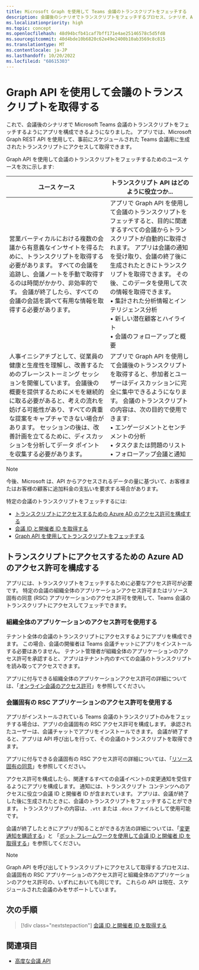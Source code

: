 ```yaml
---
title: Microsoft Graph を使用して Teams 会議のトランスクリプトをフェッチする
description: 会議後のシナリオでトランスクリプトをフェッチするプロセス、シナリオ、API について説明します。
ms.localizationpriority: high
ms.topic: concept
ms.openlocfilehash: 48d94bcfb41caf7bff171e4ae25146578c5d5fd8
ms.sourcegitcommit: 40d4bde10b6820c62e49e2400b10ab3569c8c815
ms.translationtype: MT
ms.contentlocale: ja-JP
ms.lasthandoff: 10/20/2022
ms.locfileid: "68615303"
---
```

# <a name="get-meeting-transcripts-using-graph-apis"></a>Graph API を使用して会議のトランスクリプトを取得する

これで、会議後のシナリオで Microsoft Teams 会議のトランスクリプトをフェッチするようにアプリを構成できるようになりました。 アプリでは、Microsoft Graph REST API を使用して、事前にスケジュールされた Teams 会議用に生成されたトランスクリプトにアクセスして取得できます。

Graph API を使用して会議のトランスクリプトをフェッチするためのユース ケースを次に示します:

| ユース ケース | トランスクリプト API はどのように役立つか... |
| --- | --- |
| 営業バーティカルにおける複数の会議から有意義なインサイトを得るために、トランスクリプトを取得する必要があります。 すべての会議を追跡し、会議ノートを手動で取得するのは時間がかかり、非効率的です。 会議が終了したら、すべての会議の会話を調べて有用な情報を取得する必要があります。 | アプリで Graph API を使用して会議のトランスクリプトをフェッチすると、目的に関連するすべての会議からトランスクリプトが自動的に取得されます。 アプリは会議の通知を受け取り、会議の終了後に生成されたときにトランスクリプトを取得できます。 その後、このデータを使用して次の情報を取得できます。 <br> • 集計された分析情報とインテリジェンス分析 <br> • 新しい潜在顧客とハイライト <br> • 会議のフォローアップと概要 |
| 人事イニシアチブとして、従業員の健康と生産性を理解し、改善するためのブレーンストーミング セッションを開催しています。 会議後の概要を提供するためにメモを継続的に取る必要があると、考えの流れを妨げる可能性があり、すべての貴重な提案をキャプチャできない場合があります。 セッションの後は、改善計画を立てるために、ディスカッションを分析してデータ ポイントを収集する必要があります。 | アプリで Graph API を使用して会議後のトランスクリプトを取得すると、参加者とユーザーはディスカッションに完全に集中できるようになります。 会議のトランスクリプトの内容は、次の目的で使用できます: <br> • エンゲージメントとセンチメントの分析 <br> • タスクまたは問題のリスト <br> • フォローアップ会議と通知 |

> [!NOTE]
> 今後、Microsoft は、API からアクセスされるデータの量に基づいて、お客様またはお客様の顧客に追加料金の支払いを要求する場合があります。

特定の会議のトランスクリプトをフェッチするには:

- [トランスクリプトにアクセスするための Azure AD のアクセス許可を構成する](#configure-permissions-on-azure-ad-to-access-transcript)
- [会議 ID と開催者 ID を取得する](fetch-id.md)
- [Graph API を使用してトランスクリプトをフェッチする](/graph/api/resources/calltranscript)

## <a name="configure-permissions-on-azure-ad-to-access-transcript"></a>トランスクリプトにアクセスするための Azure AD のアクセス許可を構成する

アプリには、トランスクリプトをフェッチするために必要なアクセス許可が必要です。 特定の会議の組織全体のアプリケーションアクセス許可またはリソース固有の同意 (RSC) アプリケーションのアクセス許可を使用して、Teams 会議のトランスクリプトにアクセスしてフェッチできます。

### <a name="use-organization-wide-application-permissions"></a>組織全体のアプリケーションのアクセス許可を使用する

テナント全体の会議のトランスクリプトにアクセスするようにアプリを構成できます。 この場合、会議の開催者は Teams 会議チャットにアプリをインストールする必要はありません。 テナント管理者が組織全体のアプリケーションのアクセス許可を承認すると、アプリはテナント内のすべての会議のトランスクリプトを読み取ってアクセスできます。

アプリに付与できる組織全体のアプリケーションアクセス許可の詳細については、「[オンライン会議のアクセス許可](/graph/permissions-reference#online-meetings-permissions)」を参照してください。

### <a name="use-meeting-specific-rsc-application-permissions"></a>会議固有の RSC アプリケーションのアクセス許可を使用する

アプリがインストールされている Teams 会議のトランスクリプトのみをフェッチする場合は、アプリの会議固有の RSC アクセス許可を構成します。 承認されたユーザーは、会議チャットでアプリをインストールできます。 会議が終了すると、アプリは API 呼び出しを行って、その会議のトランスクリプトを取得できます。

アプリに付与できる会議固有の RSC アクセス許可の詳細については、「[リソース固有の同意](../rsc/resource-specific-consent.md#resource-specific-permissions-for-a-chat)」を参照してください。

アクセス許可を構成したら、関連するすべての会議イベントの変更通知を受信するようにアプリを構成します。 通知には、トランスクリプト コンテンツへのアクセスに役立つ会議 ID と開催者 ID が含まれています。 アプリは、会議が終了した後に生成されたときに、会議のトランスクリプトをフェッチすることができます。 トランスクリプトの内容は、`.vtt` または `.docx` ファイルとして使用可能です。

会議が終了したときにアプリが知ることができる方法の詳細については、「[変更通知を購読する](fetch-id.md#subscribe-to-change-notifications)」と 「[ボット フレームワークを使用して会議 ID と開催者 ID を取得する](fetch-id.md#use-bot-framework-to-get-meeting-id-and-organizer-id)」を参照してください。

> [!NOTE]
> Graph API を呼び出してトランスクリプトにアクセスして取得するプロセスは、会議固有の RSC アプリケーションのアクセス許可と組織全体のアプリケーションのアクセス許可の、いずれにおいても同じです。 これらの API は現在、スケジュールされた会議のみをサポートしています。

## <a name="next-step"></a>次の手順

> [!div class="nextstepaction"]
> [会議 ID と開催者 ID を取得する](fetch-id.md)

## <a name="see-also"></a>関連項目

- [高度な会議 API](../../apps-in-teams-meetings/meeting-apps-apis.md)
